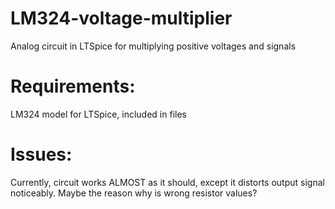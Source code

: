 # LM324-voltage-multiplier
Analog circuit in LTSpice for multiplying positive voltages and signals


# Requirements:

LM324 model for LTSpice, included in files


# Issues:

Currently, circuit works ALMOST as it should, except it distorts output signal noticeably. Maybe the reason why is wrong resistor values?

